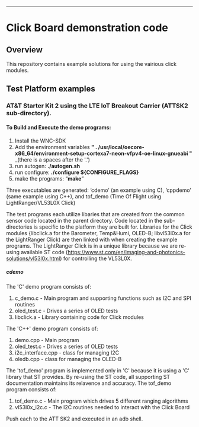 ﻿---

# Click Board demonstration code
## Overview
This repository contains example solutions for using the vairious click modules. 

## Test Platform examples 
### AT&T Starter Kit 2 using the LTE IoT Breakout Carrier (ATTSK2 sub-directory). 

#### To Build and Execute the demo programs:

1.  Install the WNC-SDK
2.  Add the environment variables ****" . /usr/local/oecore-x86_64/environment-setup-cortexa7-neon-vfpv4-oe-linux-gnueabi "****  _(there is a spaces after the '.')
3.  run autogen: **./autogen.sh**
4.  run configure: **./configure ${CONFIGURE_FLAGS}**
5.  make the programs: “**make**”
    
Three executables are generated: ‘cdemo’ (an example using C), ‘cppdemo’ (same example using C++), and tof_demo (Time Of Flight using LightRanger/VL53L0X Click)

The test programs each utilize libaries that are created from the common sensor code located in the parent directory.  Code  located in the sub-directories is specific to the platform they are built for.  Libraries for the Click modules {libclick.a for the Barometer, Temp&Humi, OLED-B; libvl53l0x.a for the LightRanger Click) are then linked with when creating the example programs.  The LightRanger Click is in a unique library because we are re-using available ST code (https://www.st.com/en/imaging-and-photonics-solutions/vl53l0x.html) for controlling the VL53L0X. 

##### cdemo 

The 'C' demo program consists of:
1. c_demo.c     - Main program and supporting functions such as I2C and SPI routines
2. oled_test.c  - Drives a series of OLED tests
3. libclick.a   - Library containing code for Click modules

The 'C++' demo program consists of:
1. demo.cpp           - Main program
2. oled_test.c        - Drives a series of OLED tests
3. i2c_interface.cpp  - class for managing I2C
4. oledb.cpp          - class for managing the OLED-B

The 'tof_demo' program is implemented only in 'C' because it is using a 'C' library that ST provides.  By re-using the ST code, all supporting ST documentation maintains its relavence and accuracy.  The tof_demo program consists of:
1. tof_demo.c          - Main program which drives 5 different ranging algorithms
2. vl53l0x_i2c.c       - The I2C routines needed to interact with the Click Board

Push each to the ATT SK2 and executed in an adb shell.


